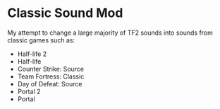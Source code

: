 # Classic Sound Mod
My attempt to change a large majority of TF2 sounds into sounds from classic games such as:
- Half-life 2
- Half-life
- Counter Strike: Source
- Team Fortress: Classic
- Day of Defeat: Source
- Portal 2
- Portal
